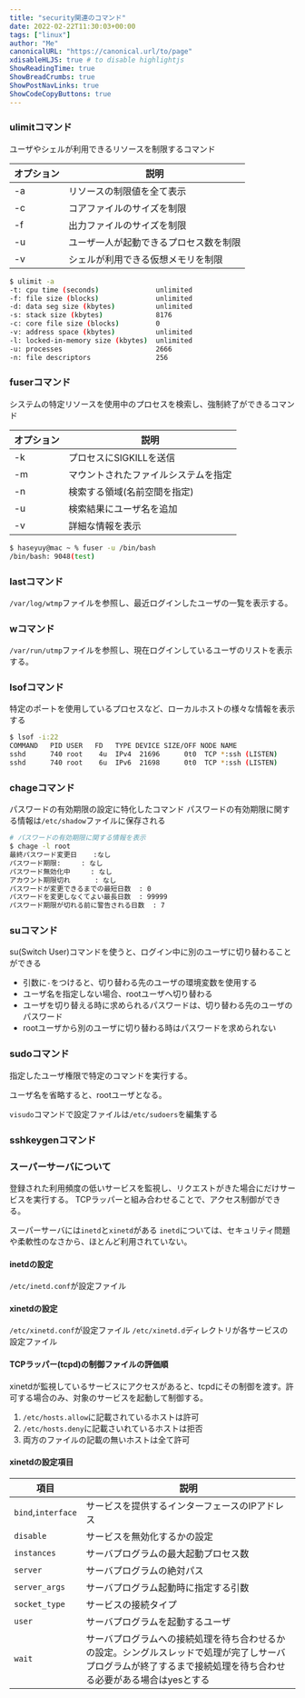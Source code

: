 ```yaml
---
title: "security関連のコマンド"
date: 2022-02-22T11:30:03+00:00
tags: ["linux"] 
author: "Me"
canonicalURL: "https://canonical.url/to/page"
xdisableHLJS: true # to disable highlightjs
ShowReadingTime: true
ShowBreadCrumbs: true
ShowPostNavLinks: true
ShowCodeCopyButtons: true
---
```


### ulimitコマンド

ユーザやシェルが利用できるリソースを制限するコマンド

|オプション|説明|
|-|-|
|-a|リソースの制限値を全て表示|
|-c|コアファイルのサイズを制限|
|-f|出力ファイルのサイズを制限|
|-u|ユーザ一人が起動できるプロセス数を制限|
|-v|シェルが利用できる仮想メモリを制限|

```bash
$ ulimit -a
-t: cpu time (seconds)              unlimited
-f: file size (blocks)              unlimited
-d: data seg size (kbytes)          unlimited
-s: stack size (kbytes)             8176
-c: core file size (blocks)         0
-v: address space (kbytes)          unlimited
-l: locked-in-memory size (kbytes)  unlimited
-u: processes                       2666
-n: file descriptors                256
```

### fuserコマンド

システムの特定リソースを使用中のプロセスを検索し、強制終了ができるコマンド

|オプション|説明|
|-|-|
|-k|プロセスにSIGKILLを送信|
|-m|マウントされたファイルシステムを指定|
|-n|検索する領域(名前空間を指定)|
|-u|検索結果にユーザ名を追加|
|-v|詳細な情報を表示|

```bash
$ haseyuy@mac ~ % fuser -u /bin/bash
/bin/bash: 9048(test)
```

### lastコマンド

`/var/log/wtmp`ファイルを参照し、最近ログインしたユーザの一覧を表示する。

### wコマンド

`/var/run/utmp`ファイルを参照し、現在ログインしているユーザのリストを表示する。

### lsofコマンド

特定のポートを使用しているプロセスなど、ローカルホストの様々な情報を表示する

```bash
$ lsof -i:22
COMMAND   PID USER   FD   TYPE DEVICE SIZE/OFF NODE NAME
sshd      740 root    4u  IPv4  21696      0t0  TCP *:ssh (LISTEN)
sshd      740 root    6u  IPv6  21698      0t0  TCP *:ssh (LISTEN)
```

### chageコマンド

パスワードの有効期限の設定に特化したコマンド
パスワードの有効期限に関する情報は`/etc/shadow`ファイルに保存される

```bash
# パスワードの有効期限に関する情報を表示
$ chage -l root
最終パスワード変更日    :なし
パスワード期限:     : なし
パスワード無効化中     : なし
アカウント期限切れ      : なし
パスワードが変更できるまでの最短日数  : 0
パスワードを変更しなくてよい最長日数  : 99999
パスワード期限が切れる前に警告される日数  : 7
```

### suコマンド

su(Switch User)コマンドを使うと、ログイン中に別のユーザに切り替わることができる

- 引数に`-`をつけると、切り替わる先のユーザの環境変数を使用する
- ユーザ名を指定しない場合、rootユーザへ切り替わる
- ユーザを切り替える時に求められるパスワードは、切り替わる先のユーザのパスワード
- rootユーザから別のユーザに切り替わる時はパスワードを求められない

### sudoコマンド

指定したユーザ権限で特定のコマンドを実行する。

ユーザ名を省略すると、rootユーザとなる。

`visudo`コマンドで設定ファイルは`/etc/sudoers`を編集する

### sshkeygenコマンド

### スーパーサーバについて

登録された利用頻度の低いサービスを監視し、リクエストがきた場合にだけサービスを実行する。
TCPラッパーと組み合わせることで、アクセス制御ができる。

スーパーサーバには`inetd`と`xinetd`がある
`inetd`については、セキュリティ問題や柔軟性のなさから、ほとんど利用されていない。

#### inetdの設定

`/etc/inetd.conf`が設定ファイル

#### xinetdの設定

`/etc/xinetd.conf`が設定ファイル
`/etc/xinetd.d`ディレクトリが各サービスの設定ファイル

#### TCPラッパー(tcpd)の制御ファイルの評価順

xinetdが監視しているサービスにアクセスがあると、tcpdにその制御を渡す。許可する場合のみ、対象のサービスを起動して制御する。

1. `/etc/hosts.allow`に記載されているホストは許可
2. `/etc/hosts.deny`に記載さいれているホストは拒否
3. 両方のファイルの記載の無いホストは全て許可

#### xinetdの設定項目

|項目|説明|
|-|-|
|`bind`,`interface`|サービスを提供するインターフェースのIPアドレス|
|`disable`|サービスを無効化するかの設定|
|`instances`|サーバプログラムの最大起動プロセス数|
|`server`|サーバプログラムの絶対パス|
|`server_args`|サーバプログラム起動時に指定する引数|
|`socket_type`|サービスの接続タイプ|
|`user`|サーバプログラムを起動するユーザ|
|`wait`|サーバプログラムへの接続処理を待ち合わせるかの設定。シングルスレッドで処理が完了しサーバプログラムが終了するまで接続処理を待ち合わせる必要がある場合はyesとする|
